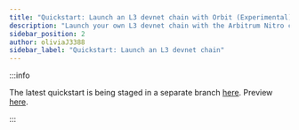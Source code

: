 ```yaml
---
title: "Quickstart: Launch an L3 devnet chain with Orbit (Experimental)"
description: "Launch your own L3 devnet chain with the Arbitrum Nitro codebase's new license. Settle to Arbitrum's L2 chains via bridge contracts on the underlying L2 chain (One or Nova). No need for permission from the Arbitrum DAO or Offchain Labs to create your L3. Modify the Nitro codebase freely for your L3. Stay tuned for more information."
sidebar_position: 2
author: oliviaJ3388
sidebar_label: "Quickstart: Launch an L3 devnet chain"
---
```


:::info

The latest quickstart is being staged in a separate branch [here](https://github.com/OffchainLabs/arbitrum-docs/pull/256). Preview [here](https://nitro-docs-git-orbit-docs-vnext-offchain-labs.vercel.app/launch-l3-chain/orbit-quickstart).

:::